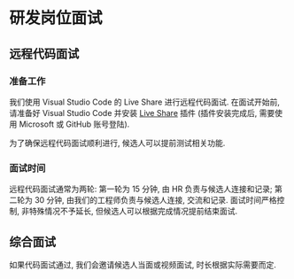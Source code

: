 # 研发岗位面试

## 远程代码面试

### 准备工作

我们使用 Visual Studio Code 的 Live Share 进行远程代码面试. 在面试开始前, 请准备好 Visual Studio Code 并安装 [Live Share](https://marketplace.visualstudio.com/items?itemName=MS-vsliveshare.vsliveshare) 插件 (插件安装完成后, 需要使用 Microsoft 或 GitHub 账号登陆).

为了确保远程代码面试顺利进行, 候选人可以提前测试相关功能.

### 面试时间

远程代码面试通常为两轮: 第一轮为 15 分钟, 由 HR 负责与候选人连接和记录; 第二轮为 30 分钟, 由我们的工程师负责与候选人连接, 交流和记录. 面试时间严格控制, 非特殊情况不予延长, 但候选人可以根据完成情况提前结束面试.

## 综合面试

如果代码面试通过, 我们会邀请候选人当面或视频面试, 时长根据实际需要而定.
